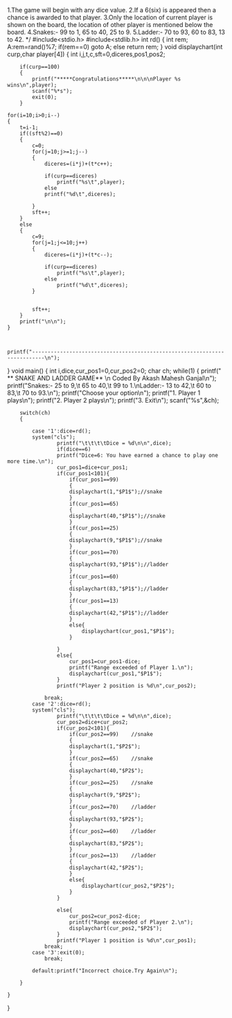 
1.The game will begin with any dice value.
2.If a 6(six) is appeared then a chance is awarded to that player.
3.Only the location of current player is shown on the board,
	the location of other player is mentioned below the board.
4.Snakes:- 99 to  1, 65 to 40, 25 to 9.
5.Ladder:- 70 to 93, 60 to 83, 13 to 42.
*/
#include<stdio.h>
#include<stdlib.h>
int rd()
{
	int rem;
	A:rem=rand()%7;
	if(rem==0)
		goto A;
	else
		return rem;
}
void displaychart(int curp,char player[4])
{	int i,j,t,c,sft=0,diceres,pos1,pos2;


		if(curp==100)
		{
			printf("*****Congratulations*****\n\n\nPlayer %s wins\n",player);
			scanf("%*s");
			exit(0);
		}

	for(i=10;i>0;i--)
	{
		t=i-1;
		if((sft%2)==0)
		{
			c=0;
			for(j=10;j>=1;j--)
			{
				diceres=(i*j)+(t*c++);

				if(curp==diceres)
					printf("%s\t",player);
				else
				printf("%d\t",diceres);

			}
			sft++;
		}
		else
		{
			c=9;
			for(j=1;j<=10;j++)
			{
				diceres=(i*j)+(t*c--);

				if(curp==diceres)
					printf("%s\t",player);
				else
					printf("%d\t",diceres);
			}


			sft++;
		}
		printf("\n\n");
	}



	printf("--------------------------------------------------------------------------\n");
}
void main()
{
	int i,dice,cur_pos1=0,cur_pos2=0;
	char ch;
	while(1)
	{	printf("		** SNAKE AND LADDER GAME** \n		Coded By Akash Mahesh Ganjal\n");
		printf("Snakes:- 25 to 9,\t 65 to 40,\t 99 to  1.\nLadder:- 13 to 42,\t 60 to 83,\t 70 to 93.\n");
		printf("Choose your option\n");
		printf("1. Player 1 plays\n");
		printf("2. Player 2 plays\n");
		printf("3. Exit\n");
		scanf("%s",&ch);

		switch(ch)
		{

			case '1':dice=rd();
			system("cls");
					printf("\t\t\t\tDice = %d\n\n",dice);
					if(dice==6)
					printf("Dice=6: You have earned a chance to play one more time.\n");
					cur_pos1=dice+cur_pos1;
					if(cur_pos1<101){
						if(cur_pos1==99)
						{
						displaychart(1,"$P1$");//snake
						}
						if(cur_pos1==65)
						{
						displaychart(40,"$P1$");//snake
						}
						if(cur_pos1==25)
						{
						displaychart(9,"$P1$");//snake
						}
						if(cur_pos1==70)
						{
						displaychart(93,"$P1$");//ladder
						}
						if(cur_pos1==60)
						{
						displaychart(83,"$P1$");//ladder
						}
						if(cur_pos1==13)
						{
						displaychart(42,"$P1$");//ladder
						}
						else{
							displaychart(cur_pos1,"$P1$");
						}

					}
					else{
						cur_pos1=cur_pos1-dice;
						printf("Range exceeded of Player 1.\n");
						displaychart(cur_pos1,"$P1$");
					}
					printf("Player 2 position is %d\n",cur_pos2);

				break;
			case '2':dice=rd();
			system("cls");
					printf("\t\t\t\tDice = %d\n\n",dice);
					cur_pos2=dice+cur_pos2;
					if(cur_pos2<101){
						if(cur_pos2==99)	//snake
						{
						displaychart(1,"$P2$");
						}
						if(cur_pos2==65)	//snake
						{
						displaychart(40,"$P2$");
						}
						if(cur_pos2==25)	//snake
						{
						displaychart(9,"$P2$");
						}
						if(cur_pos2==70)	//ladder
						{
						displaychart(93,"$P2$");
						}
						if(cur_pos2==60)	//ladder
						{
						displaychart(83,"$P2$");
						}
						if(cur_pos2==13) 	//ladder
						{
						displaychart(42,"$P2$");
						}
						else{
							displaychart(cur_pos2,"$P2$");
						}
					}

					else{
						cur_pos2=cur_pos2-dice;
						printf("Range exceeded of Player 2.\n");
						displaychart(cur_pos2,"$P2$");
					}
					printf("Player 1 position is %d\n",cur_pos1);
				break;
			case '3':exit(0);
				break;

			default:printf("Incorrect choice.Try Again\n");

		}

	}

}
